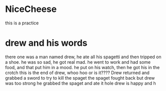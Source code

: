 # NiceCheese
this is a practice
# drew and his words
there one was a man named drew, he ate all his spagetti and then tripped on a shoe. 
he was so sad, he got real mad. 
he went to work and had some food, and that put him in a mood.
he put on his watch, then he got his in the crotch
this is the end of drew, whoo hoo
or is it????
Drew returned and grabbed a sword to try to kill the spaget
the spaget fought back but drew was too strong
he grabbed the spaget and ate it hole
drew is happy and h
